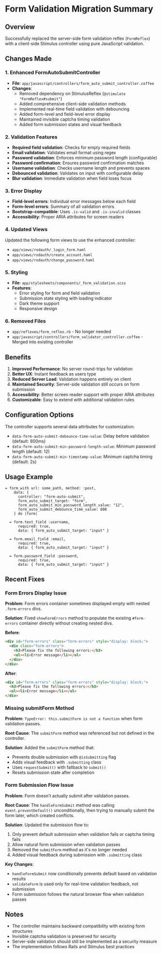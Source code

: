 # Form Validation Migration Summary

## Overview

Successfully replaced the server-side form validation reflex (`FormReflex`) with a client-side Stimulus controller using pure JavaScript validation.

## Changes Made

### 1. Enhanced FormAutoSubmitController

- **File**: `app/javascript/controllers/form_auto_submit_controller.coffee`
- **Changes**:
  - Removed dependency on StimulusReflex (`@stimulate "FormReflex#submit"`)
  - Added comprehensive client-side validation methods
  - Implemented real-time field validation with debouncing
  - Added form-level and field-level error display
  - Maintained invisible captcha timing validation
  - Added form submission states and visual feedback

### 2. Validation Features

- **Required field validation**: Checks for empty required fields
- **Email validation**: Validates email format using regex
- **Password validation**: Enforces minimum password length (configurable)
- **Password confirmation**: Ensures password confirmation matches
- **Username validation**: Checks username length and prevents spaces
- **Debounced validation**: Validates on input with configurable delay
- **Blur validation**: Immediate validation when field loses focus

### 3. Error Display

- **Field-level errors**: Individual error messages below each field
- **Form-level errors**: Summary of all validation errors
- **Bootstrap-compatible**: Uses `.is-valid` and `.is-invalid` classes
- **Accessibility**: Proper ARIA attributes for screen readers

### 4. Updated Views

Updated the following form views to use the enhanced controller:

- `app/views/rodauth/_login_form.haml`
- `app/views/rodauth/create_account.haml`
- `app/views/rodauth/change_password.haml`

### 5. Styling

- **File**: `app/stylesheets/components/_form_validation.scss`
- **Features**:
  - Error styling for form and field validation
  - Submission state styling with loading indicator
  - Dark theme support
  - Responsive design

### 6. Removed Files

- `app/reflexes/form_reflex.rb` - No longer needed
- `app/javascript/controllers/form_validator_controller.coffee` - Merged into existing controller

## Benefits

1. **Improved Performance**: No server round-trips for validation
2. **Better UX**: Instant feedback as users type
3. **Reduced Server Load**: Validation happens entirely on client
4. **Maintained Security**: Server-side validation still occurs on form submission
5. **Accessibility**: Better screen reader support with proper ARIA attributes
6. **Customizable**: Easy to extend with additional validation rules

## Configuration Options

The controller supports several data attributes for customization:

- `data-form-auto-submit-debounce-time-value`: Delay before validation (default: 800ms)
- `data-form-auto-submit-min-password-length-value`: Minimum password length (default: 12)
- `data-form-auto-submit-min-timestamp-value`: Minimum captcha timing (default: 2s)

## Usage Example

```haml
= form_with url: some_path, method: :post, 
    data: { 
      controller: "form-auto-submit", 
      form_auto_submit_target: "form",
      form_auto_submit_min_password_length_value: "12",
      form_auto_submit_debounce_time_value: 800 
    } do |form|
  
  = form.text_field :username, 
      required: true,
      data: { form_auto_submit_target: "input" }
  
  = form.email_field :email,
      required: true, 
      data: { form_auto_submit_target: "input" }
  
  = form.password_field :password,
      required: true,
      data: { form_auto_submit_target: "input" }
```

## Recent Fixes

### Form Errors Display Issue

**Problem**: Form errors container sometimes displayed empty with nested `.form-errors` divs.

**Solution**: Fixed `showFormErrors` method to populate the existing `#form-errors` container directly without creating nested divs.

**Before**:

```html
<div id="form-errors" class="form-errors" style="display: block;">
  <div class="form-errors">
    <h3>Please fix the following errors:</h3>
    <ul><li>Error message</li></ul>
  </div>
</div>
```

**After**:

```html
<div id="form-errors" class="form-errors" style="display: block;">
  <h3>Please fix the following errors:</h3>
  <ul><li>Error message</li></ul>
</div>
```

### Missing submitForm Method

**Problem**: `TypeError: this.submitForm is not a function` when form validation passes.

**Root Cause**: The `submitForm` method was referenced but not defined in the controller.

**Solution**: Added the `submitForm` method that:

- Prevents double submission with `@isSubmitting` flag
- Adds visual feedback with `.submitting` class
- Uses `requestSubmit()` with fallback to `submit()`
- Resets submission state after completion

### Form Submission Flow Issue

**Problem**: Form doesn't actually submit after validation passes.

**Root Cause**: The `handleFormSubmit` method was calling `event.preventDefault()` unconditionally, then trying to manually submit the form later, which created conflicts.

**Solution**: Updated the submission flow to:

1. Only prevent default submission when validation fails or captcha timing fails
2. Allow natural form submission when validation passes
3. Removed the `submitForm` method as it's no longer needed
4. Added visual feedback during submission with `.submitting` class

**Key Changes**:

- `handleFormSubmit` now conditionally prevents default based on validation results
- `validateForm` is used only for real-time validation feedback, not submission
- Form submission follows the natural browser flow when validation passes

## Notes

- The controller maintains backward compatibility with existing form structures
- Invisible captcha validation is preserved for security
- Server-side validation should still be implemented as a security measure
- The implementation follows Rails and Stimulus best practices
